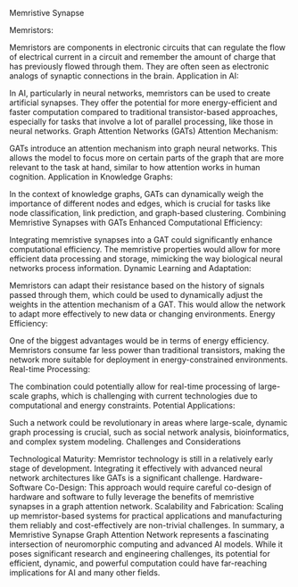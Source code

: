 Memristive Synapse

Memristors:

Memristors are components in electronic circuits that can regulate the flow of electrical current in a circuit and remember the amount of charge that has previously flowed through them. They are often seen as electronic analogs of synaptic connections in the brain.
Application in AI:

In AI, particularly in neural networks, memristors can be used to create artificial synapses. They offer the potential for more energy-efficient and faster computation compared to traditional transistor-based approaches, especially for tasks that involve a lot of parallel processing, like those in neural networks.
Graph Attention Networks (GATs)
Attention Mechanism:

GATs introduce an attention mechanism into graph neural networks. This allows the model to focus more on certain parts of the graph that are more relevant to the task at hand, similar to how attention works in human cognition.
Application in Knowledge Graphs:

In the context of knowledge graphs, GATs can dynamically weigh the importance of different nodes and edges, which is crucial for tasks like node classification, link prediction, and graph-based clustering.
Combining Memristive Synapses with GATs
Enhanced Computational Efficiency:

Integrating memristive synapses into a GAT could significantly enhance computational efficiency. The memristive properties would allow for more efficient data processing and storage, mimicking the way biological neural networks process information.
Dynamic Learning and Adaptation:

Memristors can adapt their resistance based on the history of signals passed through them, which could be used to dynamically adjust the weights in the attention mechanism of a GAT. This would allow the network to adapt more effectively to new data or changing environments.
Energy Efficiency:

One of the biggest advantages would be in terms of energy efficiency. Memristors consume far less power than traditional transistors, making the network more suitable for deployment in energy-constrained environments.
Real-time Processing:

The combination could potentially allow for real-time processing of large-scale graphs, which is challenging with current technologies due to computational and energy constraints.
Potential Applications:

Such a network could be revolutionary in areas where large-scale, dynamic graph processing is crucial, such as social network analysis, bioinformatics, and complex system modeling.
Challenges and Considerations

Technological Maturity: Memristor technology is still in a relatively early stage of development. Integrating it effectively with advanced neural network architectures like GATs is a significant challenge.
Hardware-Software Co-Design: This approach would require careful co-design of hardware and software to fully leverage the benefits of memristive synapses in a graph attention network.
Scalability and Fabrication: Scaling up memristor-based systems for practical applications and manufacturing them reliably and cost-effectively are non-trivial challenges.
In summary, a Memristive Synapse Graph Attention Network represents a fascinating intersection of neuromorphic computing and advanced AI models. While it poses significant research and engineering challenges, its potential for efficient, dynamic, and powerful computation could have far-reaching implications for AI and many other fields.
